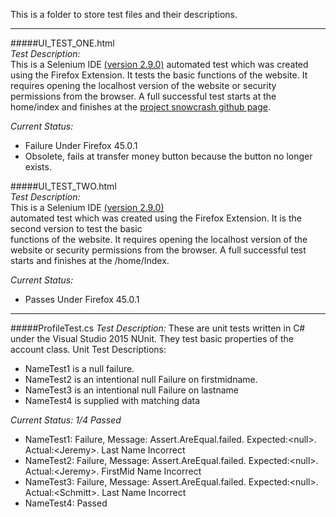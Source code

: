 This is a folder to store test files and their descriptions.

---
#####UI_TEST_ONE.html  
*Test Description:*  
This is a Selenium IDE [(version 2.9.0)](https://github.com/SeleniumHQ/selenium/wiki/SeIDEReleaseNotes) 
automated test which was created using the Firefox Extension.  It tests the basic functions of the website.
It requires opening the localhost version of the website or security permissions from the browser.
A full successful test starts at the home/index and finishes at the [project snowcrash github page](https://github.com/bwwagner/ProjectSnowCrash).

*Current Status:*  
+ Failure Under Firefox 45.0.1
+ Obsolete, fails at transfer money button because the button no longer exists.

#####UI_TEST_TWO.html  
*Test Description:*  
This is a Selenium IDE [(version 2.9.0)](https://github.com/SeleniumHQ/selenium/wiki/SeIDEReleaseNotes)   
automated test which was created using the Firefox Extension.  It is the second version to test the basic  
functions of the website. It requires opening the localhost version of the website or security permissions from the browser.
A full successful test starts and finishes at the /home/Index.

*Current Status:*  
+ Passes Under Firefox 45.0.1


---
#####ProfileTest.cs
*Test Description:*
These are unit tests written in C# under the Visual Studio 2015 NUnit.  They test basic properties
of the account class.
Unit Test Descriptions:
- NameTest1 is a null failure. 
- NameTest2 is an intentional null Failure on firstmidname.
- NameTest3 is an intentional null Failure on lastname
- NameTest4 is supplied with matching data

*Current Status: 1/4 Passed*
+ NameTest1: Failure, Message: Assert.AreEqual.failed. Expected:\<null\>. Actual:\<Jeremy\>. Last Name Incorrect
+ NameTest2: Failure, Message: Assert.AreEqual.failed. Expected:\<null\>. Actual:\<Jeremy\>. FirstMid Name Incorrect
+ NameTest3: Failure, Message: Assert.AreEqual.failed. Expected:\<null\>. Actual:\<Schmitt\>. Last Name Incorrect
+ NameTest4: Passed
